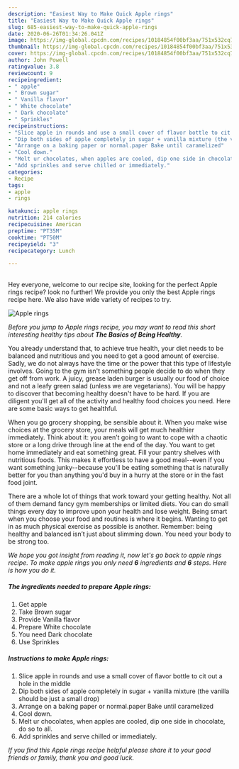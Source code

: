 ```yaml
---
description: "Easiest Way to Make Quick Apple rings"
title: "Easiest Way to Make Quick Apple rings"
slug: 685-easiest-way-to-make-quick-apple-rings
date: 2020-06-26T01:34:26.041Z
image: https://img-global.cpcdn.com/recipes/10184854f00bf3aa/751x532cq70/apple-rings-recipe-main-photo.jpg
thumbnail: https://img-global.cpcdn.com/recipes/10184854f00bf3aa/751x532cq70/apple-rings-recipe-main-photo.jpg
cover: https://img-global.cpcdn.com/recipes/10184854f00bf3aa/751x532cq70/apple-rings-recipe-main-photo.jpg
author: John Powell
ratingvalue: 3.8
reviewcount: 9
recipeingredient:
- " apple"
- " Brown sugar"
- " Vanilla flavor"
- " White chocolate"
- " Dark chocolate"
- " Sprinkles"
recipeinstructions:
- "Slice apple in rounds and use a small cover of flavor bottle to cit out a hole in the middle"
- "Dip both sides of apple completely in sugar + vanilla mixture (the vanilla should be just a small drop)"
- "Arrange on a baking paper or normal.paper Bake until caramelized"
- "Cool down."
- "Melt ur chocolates, when apples are cooled, dip one side in chocolate, do so to all."
- "Add sprinkles and serve chilled or immediately."
categories:
- Recipe
tags:
- apple
- rings

katakunci: apple rings 
nutrition: 214 calories
recipecuisine: American
preptime: "PT35M"
cooktime: "PT50M"
recipeyield: "3"
recipecategory: Lunch

---
```

<br>
Hey everyone, welcome to our recipe site, looking for the perfect Apple rings recipe? look no further! We provide you only the best Apple rings recipe here. We also have wide variety of recipes to try.
<br>


![Apple rings](https://img-global.cpcdn.com/recipes/10184854f00bf3aa/751x532cq70/apple-rings-recipe-main-photo.jpg)

<i>Before you jump to Apple rings recipe, you may want to read this short interesting healthy tips about <strong>The Basics of Being Healthy</strong>.</i>

You already understand that, to achieve true health, your diet needs to be balanced and nutritious and you need to get a good amount of exercise. Sadly, we do not always have the time or the power that this type of lifestyle involves. Going to the gym isn't something people decide to do when they get off from work. A juicy, grease laden burger is usually our food of choice and not a leafy green salad (unless we are vegetarians). You will be happy to discover that becoming healthy doesn't have to be hard. If you are diligent you'll get all of the activity and healthy food choices you need. Here are some basic ways to get healthful.

When you go grocery shopping, be sensible about it. When you make wise choices at the grocery store, your meals will get much healthier immediately. Think about it: you aren’t going to want to cope with a chaotic store or a long drive through line at the end of the day. You want to get home immediately and eat something great. Fill your pantry shelves with nutritious foods. This makes it effortless to have a good meal--even if you want something junky--because you'll be eating something that is naturally better for you than anything you'd buy in a hurry at the store or in the fast food joint.

There are a whole lot of things that work toward your getting healthy. Not all of them demand fancy gym memberships or limited diets. You can do small things every day to improve upon your health and lose weight. Being smart when you choose your food and routines is where it begins. Wanting to get in as much physical exercise as possible is another. Remember: being healthy and balanced isn’t just about slimming down. You need your body to be strong too. 


<i>We hope you got insight from reading it, now let's go back to apple rings recipe. To make apple rings you only need <strong>6</strong> ingredients and <strong>6</strong> steps. Here is how you do it.
</i>

##### The ingredients needed to prepare Apple rings:

1. Get  apple
1. Take  Brown sugar
1. Provide  Vanilla flavor
1. Prepare  White chocolate
1. You need  Dark chocolate
1. Use  Sprinkles


##### Instructions to make Apple rings:

1. Slice apple in rounds and use a small cover of flavor bottle to cit out a hole in the middle
1. Dip both sides of apple completely in sugar + vanilla mixture (the vanilla should be just a small drop)
1. Arrange on a baking paper or normal.paper Bake until caramelized
1. Cool down.
1. Melt ur chocolates, when apples are cooled, dip one side in chocolate, do so to all.
1. Add sprinkles and serve chilled or immediately.


<i>If you find this Apple rings recipe helpful please share it to your good friends or family, thank you and good luck.</i>
